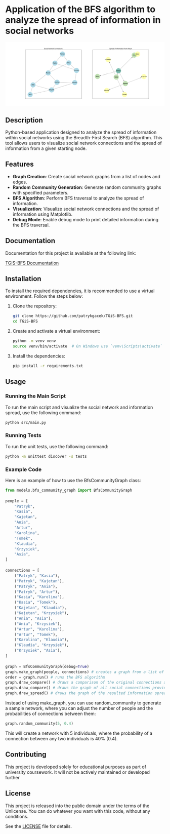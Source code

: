 # Application of the BFS algorithm to analyze the spread of information in social networks

![Example result](./example_result.png)

## Description

Python-based application designed to analyze the spread of information within social networks using the Breadth-First Search (BFS) algorithm. This tool allows users to visualize social network connections and the spread of information from a given starting node.

## Features

- **Graph Creation**: Create social network graphs from a list of nodes and edges.
- **Random Community Generation**: Generate random community graphs with specified parameters.
- **BFS Algorithm**: Perform BFS traversal to analyze the spread of information.
- **Visualization**: Visualize social network connections and the spread of information using Matplotlib.
- **Debug Mode**: Enable debug mode to print detailed information during the BFS traversal.

## Documentation

Documentation for this project is available at the following link:

[TGiS-BFS Documentation](https://patrykgacek.github.io/TGiS-BFS/)

## Installation

To install the required dependencies, it is recommended to use a virtual environment. Follow the steps below:

1. Clone the repository:

   ```sh
   git clone https://github.com/patrykgacek/TGiS-BFS.git
   cd TGiS-BFS
   ```

2. Create and activate a virtual environment:

   ```sh
   python -m venv venv
   source venv/bin/activate  # On Windows use `venv\Scripts\activate`
   ```

3. Install the dependencies:
   ```sh
   pip install -r requirements.txt
   ```

## Usage

### Running the Main Script

To run the main script and visualize the social network and information spread, use the following command:

```sh
python src/main.py
```

### Running Tests

To run the unit tests, use the following command:

```sh
python -m unittest discover -s tests
```

### Example Code

Here is an example of how to use the BfsCommunityGraph class:

```python
from models.bfs_community_graph import BfsCommunityGraph

people = [
    "Patryk",
    "Kasia",
    "Kajetan",
    "Ania",
    "Artur",
    "Karolina",
    "Tomek",
    "Klaudia",
    "Krzysiek",
    "Asia",
]

connections = [
    ("Patryk", "Kasia"),
    ("Patryk", "Kajetan"),
    ("Patryk", "Ania"),
    ("Patryk", "Artur"),
    ("Kasia", "Karolina"),
    ("Kasia", "Tomek"),
    ("Kajetan", "Klaudia"),
    ("Kajetan", "Krzysiek"),
    ("Ania", "Asia"),
    ("Ania", "Krzysiek"),
    ("Artur", "Karolina"),
    ("Artur", "Tomek"),
    ("Karolina", "Klaudia"),
    ("Klaudia", "Krzysiek"),
    ("Krzysiek", "Asia"),
]

graph = BfsCommunityGraph(debug=True)
graph.make_graph(people, connections) # creates a graph from a list of people and their connections
order = graph.run() # runs the BFS algorithm
graph.draw_compare() # draws a comparison of the original connections and the spread of information.
graph.draw_compare() # draws the graph of all social connections provided by the user.
graph.draw_spread() # draws the graph of the resulted information spread.
```

Instead of using make_graph, you can use random_community to generate a sample network, where you can adjust the number of people and the probabilities of connections between them:

```python
graph.random_community(5, 0.4)
```

This will create a network with 5 individuals, where the probability of a connection between any two individuals is 40% (0.4).

## Contributing

This project is developed solely for educational purposes as part of university coursework. It will not be actively maintained or developed further

## License

This project is released into the public domain under the terms of the Unlicense. You can do whatever you want with this code, without any conditions.

See the [LICENSE](./LICENSE) file for details.
